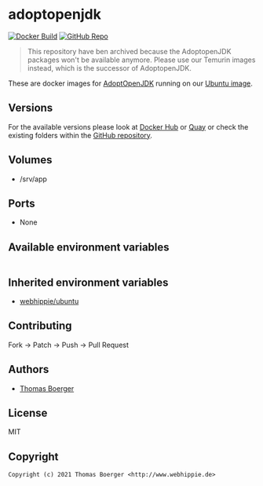 # adoptopenjdk

[![Docker Build](https://github.com/dockhippie/adoptopenjdk/actions/workflows/docker.yml/badge.svg)](https://github.com/dockhippie/adoptopenjdk/actions/workflows/docker.yml) [![GitHub Repo](https://img.shields.io/badge/github-repo-yellowgreen)](https://github.com/dockhippie/adoptopenjdk)

> This repository have ben archived because the AdoptopenJDK packages won't be
> available anymore. Please use our Temurin images instead, which is the
> successor of AdoptopenJDK.

These are docker images for [AdoptOpenJDK][upstream] running on our
[Ubuntu image][parent].

## Versions

For the available versions please look at [Docker Hub][dockerhub] or
[Quay][quayio] or check the existing folders within the
[GitHub repository][github].

## Volumes

*  /srv/app

## Ports

*  None

## Available environment variables

```console

```

## Inherited environment variables

*  [webhippie/ubuntu](https://github.com/dockhippie/ubuntu#available-environment-variables)

## Contributing

Fork -> Patch -> Push -> Pull Request

## Authors

*  [Thomas Boerger](https://github.com/tboerger)

## License

MIT

## Copyright

```console
Copyright (c) 2021 Thomas Boerger <http://www.webhippie.de>
```

[upstream]: https://adoptopenjdk.net
[parent]: https://github.com/dockhippie/ubuntu
[dockerhub]: https://hub.docker.com/r/webhippie/adoptopenjdk/tags
[quayio]: https://quay.io/repository/webhippie/adoptopenjdk?tab=tags
[github]: https://github.com/dockhippie/adoptopenjdk
